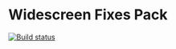 Widescreen Fixes Pack
===================

[![Build status](https://ci.appveyor.com/api/projects/status/ek3t29o34h5owslf?svg=true)](https://ci.appveyor.com/project/ThirteenAG/widescreenfixespack)

